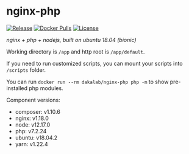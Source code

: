 # nginx-php

[![Release](https://img.shields.io/github/release/dakalab/nginx-php.svg)](https://github.com/dakalab/nginx-php/releases)
[![Docker Pulls](https://img.shields.io/docker/pulls/dakalab/nginx-php.svg)](https://hub.docker.com/r/dakalab/nginx-php)
[![License](https://img.shields.io/github/license/dakalab/nginx-php.svg)](https://github.com/dakalab/nginx-php)

*nginx + php + nodejs, built on ubuntu 18.04 (bionic)*

Working directory is `/app` and http root is `/app/default`.

If you need to run customized scripts, you can mount your scripts into `/scripts` folder.

You can run `docker run --rm dakalab/nginx-php php -m` to show pre-installed php modules.

Component versions:

- composer: v1.10.6
- nginx: v1.18.0
- node: v12.17.0
- php: v7.2.24
- ubuntu: v18.04.2
- yarn: v1.22.4
